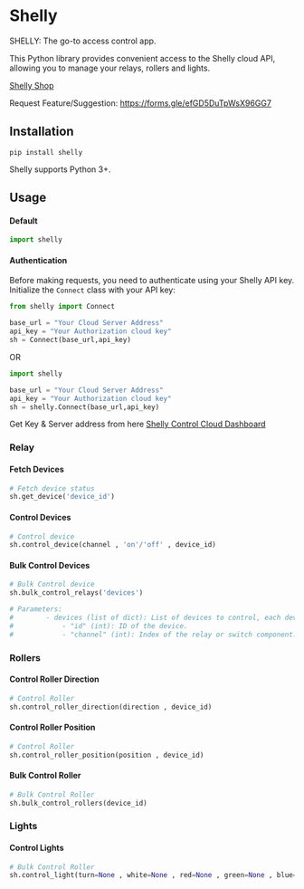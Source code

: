 # Shelly

SHELLY: The go-to access control app.

This Python library provides convenient access to the Shelly cloud API, allowing you to manage your relays, rollers and lights.


[Shelly Shop](https://www.shelly.com/en/products/shop)<br>

Request Feature/Suggestion: https://forms.gle/efGD5DuTpWsX96GG7

[//]: # ([![Downloads]&#40;https://static.pepy.tech/badge/kisi&#41;]&#40;https://pepy.tech/project/kisi&#41;)
## Installation
```console
pip install shelly
```
Shelly supports Python 3+.

## Usage
#### Default
```python
import shelly
```

#### Authentication

Before making requests, you need to authenticate using your Shelly API key. Initialize the `Connect` class with your API key:

```python
from shelly import Connect

base_url = "Your Cloud Server Address"
api_key = "Your Authorization cloud key"
sh = Connect(base_url,api_key)
```
OR
```python
import shelly 

base_url = "Your Cloud Server Address"
api_key = "Your Authorization cloud key"
sh = shelly.Connect(base_url,api_key)
```
Get Key & Server address from here [Shelly Control Cloud Dashboard](https://control.shelly.cloud/#/settings/user)

### Relay
#### Fetch Devices
```python
# Fetch device status
sh.get_device('device_id')

```

#### Control Devices
```python
# Control device
sh.control_device(channel , 'on'/'off' , device_id)

```
#### Bulk Control Devices
```python
# Bulk Control device
sh.bulk_control_relays('devices')

# Parameters:
#        - devices (list of dict): List of devices to control, each device should be a dictionary with keys:
#            - "id" (int): ID of the device.
#            - "channel" (int): Index of the relay or switch component.
```

### Rollers
#### Control Roller Direction
```python
# Control Roller
sh.control_roller_direction(direction , device_id)

```

#### Control Roller Position
```python
# Control Roller
sh.control_roller_position(position , device_id)

```

#### Bulk Control Roller
```python
# Bulk Control Roller
sh.bulk_control_rollers(device_id)

```

### Lights
#### Control Lights
```python
# Bulk Control Roller
sh.control_light(turn=None , white=None , red=None , green=None , blue=None , gain=None , device_id=None)

```